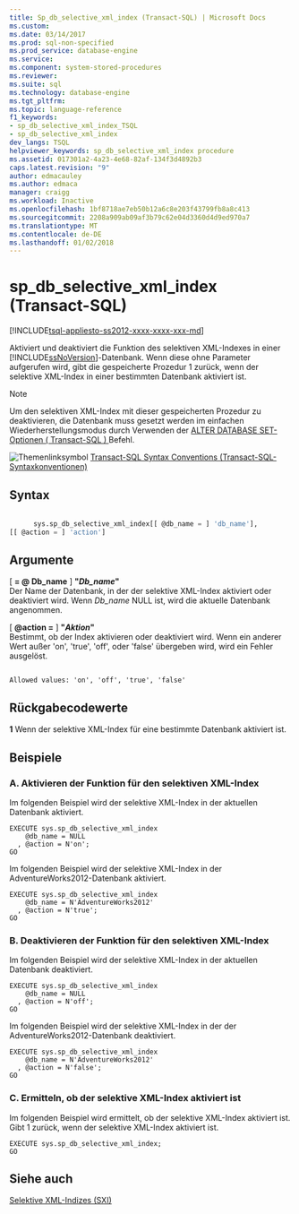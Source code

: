 ```yaml
---
title: Sp_db_selective_xml_index (Transact-SQL) | Microsoft Docs
ms.custom: 
ms.date: 03/14/2017
ms.prod: sql-non-specified
ms.prod_service: database-engine
ms.service: 
ms.component: system-stored-procedures
ms.reviewer: 
ms.suite: sql
ms.technology: database-engine
ms.tgt_pltfrm: 
ms.topic: language-reference
f1_keywords:
- sp_db_selective_xml_index_TSQL
- sp_db_selective_xml_index
dev_langs: TSQL
helpviewer_keywords: sp_db_selective_xml_index procedure
ms.assetid: 017301a2-4a23-4e68-82af-134f3d4892b3
caps.latest.revision: "9"
author: edmacauley
ms.author: edmaca
manager: craigg
ms.workload: Inactive
ms.openlocfilehash: 1bf8718ae7eb50b12a6c8e203f43799fb8a8c413
ms.sourcegitcommit: 2208a909ab09af3b79c62e04d3360d4d9ed970a7
ms.translationtype: MT
ms.contentlocale: de-DE
ms.lasthandoff: 01/02/2018
---
```

# <a name="spdbselectivexmlindex-transact-sql"></a>sp_db_selective_xml_index (Transact-SQL)
[!INCLUDE[tsql-appliesto-ss2012-xxxx-xxxx-xxx-md](../../includes/tsql-appliesto-ss2012-xxxx-xxxx-xxx-md.md)]

  Aktiviert und deaktiviert die Funktion des selektiven XML-Indexes in einer [!INCLUDE[ssNoVersion](../../includes/ssnoversion-md.md)]-Datenbank. Wenn diese ohne Parameter aufgerufen wird, gibt die gespeicherte Prozedur 1 zurück, wenn der selektive XML-Index in einer bestimmten Datenbank aktiviert ist.  
  
> [!NOTE]  
>  Um den selektiven XML-Index mit dieser gespeicherten Prozedur zu deaktivieren, die Datenbank muss gesetzt werden im einfachen Wiederherstellungsmodus durch Verwenden der [ALTER DATABASE SET-Optionen &#40; Transact-SQL &#41; ](../../t-sql/statements/alter-database-transact-sql-set-options.md) Befehl.  
  
 ![Themenlinksymbol](../../database-engine/configure-windows/media/topic-link.gif "Topic link icon") [Transact-SQL Syntax Conventions (Transact-SQL-Syntaxkonventionen)](../../t-sql/language-elements/transact-sql-syntax-conventions-transact-sql.md)  
  
## <a name="syntax"></a>Syntax  
  
```sql  
  
      sys.sp_db_selective_xml_index[[ @db_name = ] 'db_name'],   
[[ @action = ] 'action']  
```  
  
## <a name="arguments"></a>Argumente  
 [ **= @ Db_name** ] **"***Db_name***"**  
 Der Name der Datenbank, in der der selektive XML-Index aktiviert oder deaktiviert wird. Wenn *Db_name* NULL ist, wird die aktuelle Datenbank angenommen.  
  
 [  **@action =** ] **"***Aktion***"**  
 Bestimmt, ob der Index aktivieren oder deaktiviert wird. Wenn ein anderer Wert außer 'on', 'true', 'off', oder 'false' übergeben wird, wird ein Fehler ausgelöst.  
  
```  
  
Allowed values: 'on', 'off', 'true', 'false'  
```  
  
## <a name="return-code-values"></a>Rückgabecodewerte  
 **1** Wenn der selektive XML-Index für eine bestimmte Datenbank aktiviert ist.  
  
## <a name="examples"></a>Beispiele  
  
### <a name="a-enable-selective-xml-index-functionality"></a>A. Aktivieren der Funktion für den selektiven XML-Index  
 Im folgenden Beispiel wird der selektive XML-Index in der aktuellen Datenbank aktiviert.  
  
```  
EXECUTE sys.sp_db_selective_xml_index  
    @db_name = NULL  
  , @action = N'on';  
GO  
```  
  
 Im folgenden Beispiel wird der selektive XML-Index in der AdventureWorks2012-Datenbank aktiviert.  
  
```  
EXECUTE sys.sp_db_selective_xml_index  
    @db_name = N'AdventureWorks2012'  
  , @action = N'true';  
GO  
```  
  
### <a name="b-disable-selective-xml-index-functionality"></a>B. Deaktivieren der Funktion für den selektiven XML-Index  
 Im folgenden Beispiel wird der selektive XML-Index in der aktuellen Datenbank deaktiviert.  
  
```  
EXECUTE sys.sp_db_selective_xml_index  
    @db_name = NULL  
  , @action = N'off';  
GO  
```  
  
 Im folgenden Beispiel wird der selektive XML-Index in der der AdventureWorks2012-Datenbank deaktiviert.  
  
```  
EXECUTE sys.sp_db_selective_xml_index  
    @db_name = N'AdventureWorks2012'  
  , @action = N'false';  
GO  
```  
  
### <a name="c-detect-if-selective-xml-index-is-enabled"></a>C. Ermitteln, ob der selektive XML-Index aktiviert ist  
 Im folgenden Beispiel wird ermittelt, ob der selektive XML-Index aktiviert ist. Gibt 1 zurück, wenn der selektive XML-Index aktiviert ist.  
  
```  
EXECUTE sys.sp_db_selective_xml_index;  
GO  
```  
  
## <a name="see-also"></a>Siehe auch  
 [Selektive XML-Indizes &#40;SXI&#41;](../../relational-databases/xml/selective-xml-indexes-sxi.md)  
  
  
